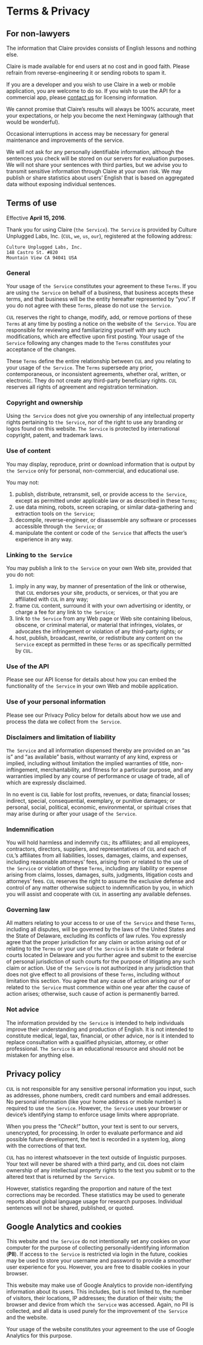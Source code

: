 # Terms & Privacy

## For non-lawyers

The information that Claire provides consists of English lessons and nothing else.

Claire is made available for end users at no cost and in good faith. Please refrain from reverse-engineering it or sending robots to spam it.

If you are a developer and you wish to use Claire in a web or mobile application, you are welcome to do so. If you wish to use the API for a commercial app, please [contact us](mailto:claire@culabs.org) for licensing information.

We cannot promise that Claire’s results will always be 100% accurate, meet your expectations, or help you become the next Hemingway (although that would be wonderful).

Occasional interruptions in access may be necessary for general maintenance and improvements of the service.

We will not ask for any personally identifiable information, although the sentences you check will be stored on our servers for evaluation purposes. We will not share your sentences with third parties, but we advise you to transmit sensitive information through Claire at your own risk. We may publish or share statistics about users’ English that is based on aggregated data without exposing individual sentences.

## Terms of use

Effective **April 15, 2016**.

Thank you for using Claire (`the Service`). `The Service` is provided by Culture Unplugged Labs, Inc. (`CUL`, `we`, `us`, `our`), registered at the following address:

	Culture Unplugged Labs, Inc.
	148 Castro St. #820
	Mountain View CA 94041 USA

### General

Your usage of `the Service` constitutes your agreement to these `Terms`. If you are using `the Service` on behalf of a business, that business accepts these terms, and that business will be the entity hereafter represented by “you”. If you do not agree with these `Terms`, please do not use `the Service`.

`CUL` reserves the right to change, modify, add, or remove portions of these `Terms` at any time by posting a notice on the website of `the Service`. You are responsible for reviewing and familiarizing yourself with any such modifications, which are effective upon first posting. Your usage of `the Service` following any changes made to the `Terms` constitutes your acceptance of the changes.

These `Terms` define the entire relationship between `CUL` and you relating to your usage of `the Service`. The `Terms` supersede any prior, contemporaneous, or inconsistent agreements, whether oral, written, or electronic. They do not create any third-party beneficiary rights. `CUL` reserves all rights of agreement and registration termination.

### Copyright and ownership

Using `the Service` does not give you ownership of any intellectual property rights pertaining to `the Service`, nor of the right to use any branding or logos found on this website. `The Service` is protected by international copyright, patent, and trademark laws.

### Use of content

You may display, reproduce, print or download information that is output by `the Service` only for personal, non-commercial, and educational use.

You may not:

1. publish, distribute, retransmit, sell, or provide access to `the Service`, except as permitted under applicable law or as described in these `Terms`;
2. use data mining, robots, screen scraping, or similar data-gathering and extraction tools on `the Service`;
3. decompile, reverse-engineer, or disassemble any software or processes accessible through `the Service`; or
4. manipulate the content or code of `the Service` that affects the user’s experience in any way.

### Linking to `the Service`

You may publish a link to `the Service` on your own Web site, provided that you do not:

1. imply in any way, by manner of presentation of the link or otherwise, that `CUL` endorses your site, products, or services, or that you are affiliated with `CUL` in any way;
2. frame `CUL` content, surround it with your own advertising or identity, or charge a fee for any link to `the Service`;
3. link to `the Service` from any Web page or Web site containing libelous, obscene, or criminal material, or material that infringes, violates, or advocates the infringement or violation of any third-party rights; or
4. host, publish, broadcast, rewrite, or redistribute any content on `the Service` except as permitted in these `Terms` or as specifically permitted by `CUL`.

### Use of the API

Please see our API license for details about how you can embed the functionality of `the Service` in your own Web and mobile application.

### Use of your personal information

Please see our Privacy Policy below for details about how we use and process the data we collect from `the Service`.

### Disclaimers and limitation of liability

`The Service` and all information dispensed thereby are provided on an “as is” and “as available” basis, without warranty of any kind, express or implied, including without limitation the implied warranties of title, non-inftingement, merchantability, and fitness for a particular purpose, and any warranties implied by any course of performance or usage of trade, all of which are expressly disclaimed.

In no event is `CUL` liable for lost profits, revenues, or data; financial losses; indirect, special, consequential, exemplary, or punitive damages; or personal, social, political, economic, environmental, or spiritual crises that may arise during or after your usage of `the Service`.

### Indemnification

You will hold harmless and indemnify `CUL`; its affiliates; and all employees, contractors, directors, suppliers, and representatives of `CUL` and each of `CUL`’s affiliates from all liabilities, losses, damages, claims, and expenses, including reasonable attorneys’ fees, arising from or related to the use of `the Service` or violation of these `Terms`, including any liability or expense arising from claims, losses, damages, suits, judgments, litigation costs and attorneys’ fees. `CUL` reserves the right to assume the exclusive defense and control of any matter otherwise subject to indemnification by you, in which you will assist and cooperate with `CUL` in asserting any available defenses.

### Governing law

All matters relating to your access to or use of `the Service` and these `Terms`, including all disputes, will be governed by the laws of the United States and the State of Delaware, excluding its conflicts of law rules. You expressly agree that the proper jurisdiction for any claim or action arising out of or relating to the `Terms` or your use of `the Service` is in the state or federal courts located in Delaware and you further agree and submit to the exercise of personal jurisdiction of such courts for the purpose of litigating any such claim or action. Use of `the Service` is not authorized in any jurisdiction that does not give effect to all provisions of these `Terms`, including without limitation this section. You agree that any cause of action arising our of or related to `the Service` must commence within one year after the cause of action arises; otherwise, such cause of action is permanently barred.

### Not advice

The information provided by `the Service` is intended to help individuals improve their understanding and production of English. It is not intended to constitute medical, legal, tax, financial, or other advice, nor is it intended to replace consultation with a qualified physician, attorney, or other professional. `The Service` is an educational resource and should not be mistaken for anything else.

## Privacy policy

`CUL` is not responsible for any sensitive personal information you input, such as addresses, phone numbers, credit card numbers and email addresses. No personal information (like your home address or mobile number) is required to use `the Service`. However, `the Service` uses your browser or device’s identifying stamp to enforce usage limits where appropriate.

When you press the *"Check!"* button, your text is sent to our servers, unencrypted, for processing. In order to evaluate performance and aid possible future development, the text is recorded in a system log, along with the corrections of that text.

`CUL` has no interest whatsoever in the text outside of linguistic purposes. Your text will never be shared with a third party, and `CUL` does not claim ownership of any intellectual property rights to the text you submit or to the altered text that is returned by `the Service`.

However, statistics regarding the proportion and nature of the text corrections may be recorded. These statistics may be used to generate reports about global language usage for research purposes. Individual sentences will not be shared, published, or quoted.

## Google Analytics and cookies

This website and `the Service` do not intentionally set any cookies on your computer for the purpose of collecting personally-identifying information (**PII**). If access to `the Service` is restricted via login in the future, cookies may be used to store your username and password to provide a smoother user experience for you. However, you are free to disable cookies in your browser.

This website may make use of Google Analytics to provide non-identifying information about its users. This includes, but is not limited to, the number of visitors, their locations, IP addresses; the duration of their visits; the browser and device from which `the Service` was accessed. Again, no PII is collected, and all data is used purely for the improvement of `the Service` and the website.

Your usage of the website constitutes your agreement to the use of Google Analytics for this purpose.
